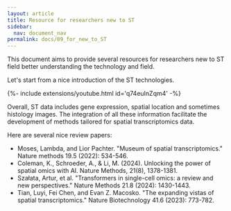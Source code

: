 ```yaml
---
layout: article
title: Resource for researchers new to ST
sidebar:
  nav: document_nav
permalink: docs/09_for_new_to_ST
---
```


This document aims to provide several resources for researchers new to ST field better understanding the technology and field.

Let's start from a nice introduction of the ST technologies.
<div>{%- include extensions/youtube.html id='q74euInZqm4' -%}</div>

Overall, ST data includes gene expression, spatial location and sometimes histology images. The integration of all these information facilitate the development of methods tailored for spatial transcriptomics data.

Here are several nice review papers:
- Moses, Lambda, and Lior Pachter. "Museum of spatial transcriptomics." Nature methods 19.5 (2022): 534-546.
- Coleman, K., Schroeder, A., & Li, M. (2024). Unlocking the power of spatial omics with AI. Nature Methods, 21(8), 1378-1381.
- Szałata, Artur, et al. "Transformers in single-cell omics: a review and new perspectives." Nature Methods 21.8 (2024): 1430-1443.
- Tian, Luyi, Fei Chen, and Evan Z. Macosko. "The expanding vistas of spatial transcriptomics." Nature Biotechnology 41.6 (2023): 773-782.
